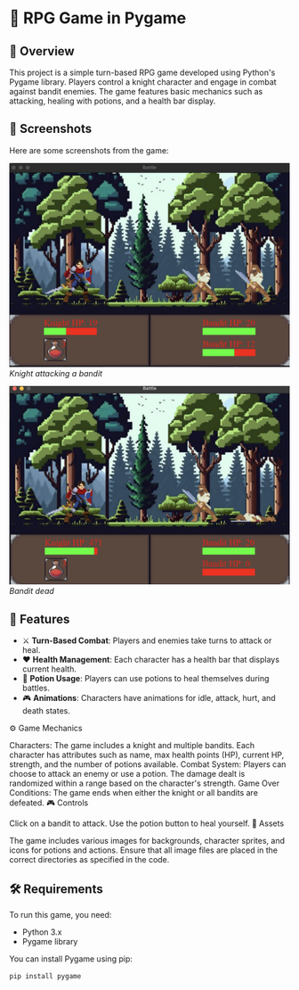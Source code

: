 # 🏰 RPG Game in Pygame

## 📜 Overview
This project is a simple turn-based RPG game developed using Python's Pygame library. Players control a knight character and engage in combat against bandit enemies. The game features basic mechanics such as attacking, healing with potions, and a health bar display.
## 📸 Screenshots
Here are some screenshots from the game:

![Knight in Action](my-rpg-game.png)
*Knight attacking a bandit*

![Game Over Screen](morreu1.png)
*Bandit dead*


## 🌟 Features
- ⚔️ **Turn-Based Combat**: Players and enemies take turns to attack or heal.
- ❤️ **Health Management**: Each character has a health bar that displays current health.
- 🧪 **Potion Usage**: Players can use potions to heal themselves during battles.
- 🎮 **Animations**: Characters have animations for idle, attack, hurt, and death states.

⚙️ Game Mechanics

Characters: The game includes a knight and multiple bandits. Each character has attributes such as name, max health points (HP), current HP, strength, and the number of potions available.
Combat System: Players can choose to attack an enemy or use a potion. The damage dealt is randomized within a range based on the character's strength.
Game Over Conditions: The game ends when either the knight or all bandits are defeated.
🎮 Controls

Click on a bandit to attack.
Use the potion button to heal yourself.
🎨 Assets

The game includes various images for backgrounds, character sprites, and icons for potions and actions. Ensure that all image files are placed in the correct directories as specified in the code.



## 🛠️ Requirements
To run this game, you need:
- Python 3.x
- Pygame library

You can install Pygame using pip:

```bash
pip install pygame
